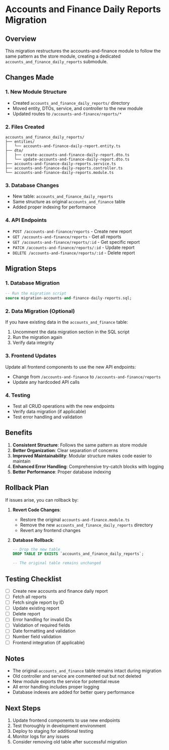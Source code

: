 # Accounts and Finance Daily Reports Migration

## Overview
This migration restructures the accounts-and-finance module to follow the same pattern as the store module, creating a dedicated `accounts_and_finance_daily_reports` submodule.

## Changes Made

### 1. New Module Structure
- Created `accounts_and_finance_daily_reports/` directory
- Moved entity, DTOs, service, and controller to the new module
- Updated routes to `/accounts-and-finance/reports/*`

### 2. Files Created
```
accounts_and_finance_daily_reports/
├── entities/
│   └── accounts-and-finance-daily-report.entity.ts
├── dto/
│   ├── create-accounts-and-finance-daily-report.dto.ts
│   └── update-accounts-and-finance-daily-report.dto.ts
├── accounts-and-finance-daily-reports.service.ts
├── accounts-and-finance-daily-reports.controller.ts
└── accounts-and-finance-daily-reports.module.ts
```

### 3. Database Changes
- New table: `accounts_and_finance_daily_reports`
- Same structure as original `accounts_and_finance` table
- Added proper indexing for performance

### 4. API Endpoints
- `POST /accounts-and-finance/reports` - Create new report
- `GET /accounts-and-finance/reports` - Get all reports
- `GET /accounts-and-finance/reports/:id` - Get specific report
- `PATCH /accounts-and-finance/reports/:id` - Update report
- `DELETE /accounts-and-finance/reports/:id` - Delete report

## Migration Steps

### 1. Database Migration
```sql
-- Run the migration script
source migration-accounts-and-finance-daily-reports.sql;
```

### 2. Data Migration (Optional)
If you have existing data in the `accounts_and_finance` table:
1. Uncomment the data migration section in the SQL script
2. Run the migration again
3. Verify data integrity

### 3. Frontend Updates
Update all frontend components to use the new API endpoints:
- Change from `/accounts-and-finance` to `/accounts-and-finance/reports`
- Update any hardcoded API calls

### 4. Testing
- Test all CRUD operations with the new endpoints
- Verify data migration (if applicable)
- Test error handling and validation

## Benefits

1. **Consistent Structure**: Follows the same pattern as store module
2. **Better Organization**: Clear separation of concerns
3. **Improved Maintainability**: Modular structure makes code easier to maintain
4. **Enhanced Error Handling**: Comprehensive try-catch blocks with logging
5. **Better Performance**: Proper database indexing

## Rollback Plan

If issues arise, you can rollback by:

1. **Revert Code Changes**:
   - Restore the original `accounts-and-finance.module.ts`
   - Remove the new `accounts_and_finance_daily_reports` directory
   - Revert any frontend changes

2. **Database Rollback**:
   ```sql
   -- Drop the new table
   DROP TABLE IF EXISTS `accounts_and_finance_daily_reports`;
   
   -- The original table remains unchanged
   ```

## Testing Checklist

- [ ] Create new accounts and finance daily report
- [ ] Fetch all reports
- [ ] Fetch single report by ID
- [ ] Update existing report
- [ ] Delete report
- [ ] Error handling for invalid IDs
- [ ] Validation of required fields
- [ ] Date formatting and validation
- [ ] Number field validation
- [ ] Frontend integration (if applicable)

## Notes

- The original `accounts_and_finance` table remains intact during migration
- Old controller and service are commented out but not deleted
- New module exports the service for potential reuse
- All error handling includes proper logging
- Database indexes are added for better query performance

## Next Steps

1. Update frontend components to use new endpoints
2. Test thoroughly in development environment
3. Deploy to staging for additional testing
4. Monitor logs for any issues
5. Consider removing old table after successful migration 